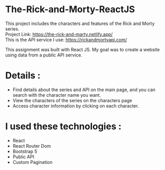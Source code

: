 # The-Rick-and-Morty-ReactJS
This project includes the characters and features of the Rick and Morty series. <br>
Project Link: https://the-rick-and-marty.netlify.app/ <br>
This is the API service I use: https://rickandmortyapi.com/

This assignment was built with React JS. My goal was to create a website using data from a public API service.

# Details :
- Find details about the series and API on the main page, and you can search with the character name you want. <br/>
- View the characters of the series on the characters page <br />
- Access character information by clicking on each character. <br/>
# I used these technologies :
- React <br/>
- React Router Dom <br>
- Bootstrap 5 <br>
- Public API <br>
- Custom Pagination
